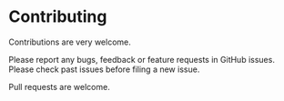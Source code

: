 # Contributing
Contributions are very welcome.

Please report any bugs, feedback or feature requests in GitHub issues. Please check past issues before filing a new issue.

Pull requests are welcome.